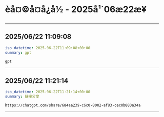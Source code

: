 # èå¤©å¤å¿å½ - 2025å¹´06æ22æ¥

---

## 2025/06/22 11:09:08

```yaml
iso_datetime: 2025-06-22T11:09:08+00:00
summary: gpt
```

```
gpt

```

---

## 2025/06/22 11:21:14

```yaml
iso_datetime: 2025-06-22T11:21:14+00:00
summary: 链接分享
```

```
https://chatgpt.com/share/684aa239-c6c0-8002-af83-cec0b880a34a

```

---